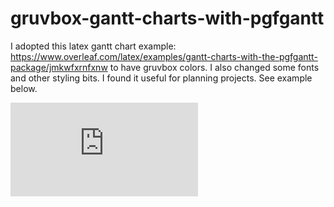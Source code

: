 # gruvbox-gantt-charts-with-pgfgantt
I adopted this latex gantt chart example: https://www.overleaf.com/latex/examples/gantt-charts-with-the-pgfgantt-package/jmkwfxrnfxnw
to have gruvbox colors. I also changed some fonts and other styling bits. 
I found it useful for planning projects. See example below. 

![alt text](https://github.com/self-supervisor/gruvbox-gantt-charts-with-pgfgantt/blob/main/main.pdf)
